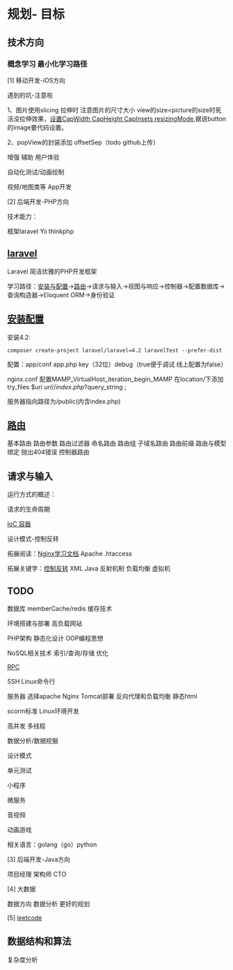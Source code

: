 规划- 目标
=======

技术方向
-----------

### 概念学习  最小化学习路径

[1] 移动开发-iOS方向 

遇到的坑-注意啦

  1、图片使用slicing 拉伸时 注意图片的尺寸大小 view的size<picture的size时死活没拉伸效果，[设置CapWidth CapHeight CapInsets resizingMode](https://www.jianshu.com/p/0038823122dc),据说button的image要代码设置。
  
  2、popView的封装添加 offsetSep（todo github上传）

增强 辅助 用户体验

自动化测试/动画绘制

视频/地图类等 App开发

[2] 后端开发-PHP方向

技术能力：

框架laravel Yii thinkphp

[laravel](https://www.golaravel.com/)
-----------
  Laravel 简洁优雅的PHP开发框架
  
  学习路径：[安装与配置](#安装配置)->[路由](#路由)->请求与输入->视图与响应->控制器->配置数据库->查询构造器->Eloquent ORM->身份验证
  
  ## [安装配置](https://docs.golaravel.com/docs/4.2/quick/#installation)
  
  安装4.2:
  
    composer create-project laravel/laravel=4.2 laravelTest --prefer-dist
  
  配置：app/conf app.php key（32位）debug（true便于调试 线上配置为false）
        
  nginx.conf  配置MAMP_VirtualHost_iteration_begin_MAMP 在location/下添加 try_files $uri $uri/ /index.php?$query_string ; 
  
  服务器指向路径为/public(内含index.php)
  
  ## [路由](https://docs.golaravel.com/docs/4.2/routing/#route-filters)
  
  基本路由 路由参数 路由过滤器 命名路由 路由组 子域名路由 路由前缀 路由与模型绑定 抛出404错误 控制器路由
  
  ## 请求与输入
  
  运行方式的概述：
  
  请求的生命周期
  
  [IoC 容器](https://docs.golaravel.com/docs/4.2/ioc/)
  
  设计模式-控制反转 
  
  拓展阅读：[Nginx学习文档](http://www.nginx.cn/doc/)  Apache .htaccess
  
  拓展关键字：[控制反转](https://baike.baidu.com/item/%E6%8E%A7%E5%88%B6%E5%8F%8D%E8%BD%AC/1158025?fr=aladdin#3) XML Java 反射机制 负载均衡 虚拟机

TODO
--

数据库 memberCache/redis 缓存技术

环境搭建与部署 高负载网站

PHP架构 静态化设计 OOP编程思想

NoSQL相关技术 索引/查询/存储 优化

[RPC](https://github.com/FLYKingdom/MyCode/blob/master/%E6%9E%B6%E6%9E%84%E5%AD%A6%E4%B9%A0/RPC%E6%9E%B6%E6%9E%84%E5%AD%A6%E4%B9%A0%E8%B0%83%E7%A0%94.md)

SSH Linux命令行

服务器 选择apache Nginx Tomcat部署 反向代理和负载均衡 静态html

scorm标准 Linux环境开发

高并发 多线程

数据分析/数据挖掘

设计模式

单元测试

小程序

微服务

音视频

动画游戏

相关语言：golang（go）python

[3] 后端开发-Java方向

项目经理 架构师 CTO 

[4] 大数据

数据方向 数据分析 更好的规划

[5] [leetcode](https://leetcode-cn.com/problemset/all/)

数据结构和算法
---

复杂度分析


